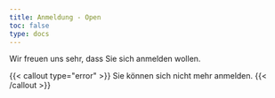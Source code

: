 ```yaml
---
title: Anmeldung - Open
toc: false
type: docs
---
```


Wir freuen uns sehr, dass Sie sich anmelden wollen.

{{< callout type="error" >}}
Sie können sich nicht mehr anmelden.
{{< /callout >}}
